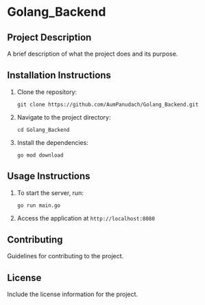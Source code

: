 # Golang_Backend
## Project Description
A brief description of what the project does and its purpose.

## Installation Instructions
1. Clone the repository:
    ```
    git clone https://github.com/AumPanudach/Golang_Backend.git
    ```
2. Navigate to the project directory:
    ```
    cd Golang_Backend
    ```
3. Install the dependencies:
    ```
    go mod download
    ```

## Usage Instructions
1. To start the server, run:
    ```
    go run main.go
    ```
2. Access the application at `http://localhost:8080`

## Contributing
Guidelines for contributing to the project.

## License
Include the license information for the project.
